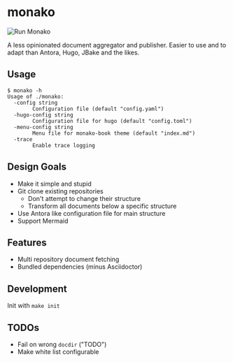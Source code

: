 # monako

![Run Monako](https://github.com/snipem/monako/workflows/Run%20Monako/badge.svg?branch=develop)

A less opinionated document aggregator and publisher. Easier to use and to adapt than Antora, Hugo, JBake and the likes.

## Usage

```
$ monako -h
Usage of ./monako:
  -config string
        Configuration file (default "config.yaml")
  -hugo-config string
        Configuration file for hugo (default "config.toml")
  -menu-config string
        Menu file for monako-book theme (default "index.md")
  -trace
        Enable trace logging
```

## Design Goals

* Make it simple and stupid
* Git clone existing repositories
  * Don't attempt to change their structure
  * Transform all documents below a specific structure
* Use Antora like configuration file for main structure
* Support Mermaid

## Features

* Multi repository document fetching
* Bundled dependencies (minus Asciidoctor)

## Development

Init with `make init`

## TODOs

* Fail on wrong `docdir` ("TODO")
* Make white list configurable